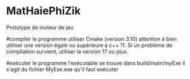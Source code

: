 # MatHaiePhiZik
Prototype de moteur de jeu

#compiler le programme
utiliser Cmake (version 3.10)
attention à bien utiliser une version égale ou supérieure à c++ 11.
Si un problème de compilation survient, utiliser la version 17 ou plus.

#exécuter le programme
l'exécutable se trouve dans build/main/myExe
il s'agit du fichier MyExe.exe qu'il faut exécuter